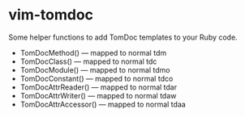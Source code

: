 # vim-tomdoc

Some helper functions to add TomDoc templates to your Ruby code.

* TomDocMethod() — mapped to normal tdm
* TomDocClass() — mapped to normal tdc
* TomDocModule() — mapped to normal tdmo
* TomDocConstant() — mapped to normal tdco
* TomDocAttrReader() — mapped to normal tdar
* TomDocAttrWriter() — mapped to normal tdaw
* TomDocAttrAccessor() — mapped to normal tdaa
